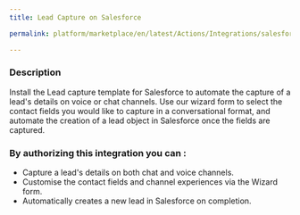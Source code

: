 ```yaml
---
title: Lead Capture on Salesforce

permalink: platform/marketplace/en/latest/Actions/Integrations/salesforce_leadCapture

---
```


### Description

Install the Lead capture template for Salesforce to automate the capture of a lead's details on voice or chat channels. Use our wizard form to select the contact fields you would like to capture in a conversational format, and automate the creation of a lead object in Salesforce once the fields are captured. 

### By authorizing this integration you can :
- Capture a lead's details on both chat and voice channels.
- Customise the contact fields and channel experiences via the Wizard form.
- Automatically creates a new lead in Salesforce on completion.

